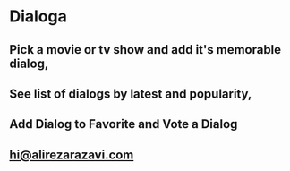 # Dialoga
## Pick a movie or tv show and add it's memorable dialog,
## See list of dialogs by latest and popularity,
## Add Dialog to Favorite and Vote a Dialog
## hi@alirezarazavi.com
